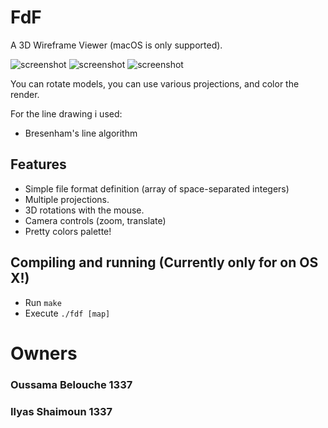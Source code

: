 # FdF

A 3D Wireframe Viewer (macOS is only supported).

![screenshot](/ressources/white_42.jpg)
![screenshot](/ressources/pink_42.jpg)
![screenshot](/ressources/orange_pyramide.jpg)

You can rotate models, you can use various projections, and color the render.

For the line drawing i used:
* Bresenham's line algorithm

## Features
* Simple file format definition (array of space-separated integers)
* Multiple projections.
* 3D rotations with the mouse.
* Camera controls (zoom, translate)
* Pretty colors palette!

## Compiling and running (Currently only for on OS X!)
* Run `make`
* Execute `./fdf [map]`

# Owners
### Oussama Belouche 1337
### Ilyas Shaimoun 1337
